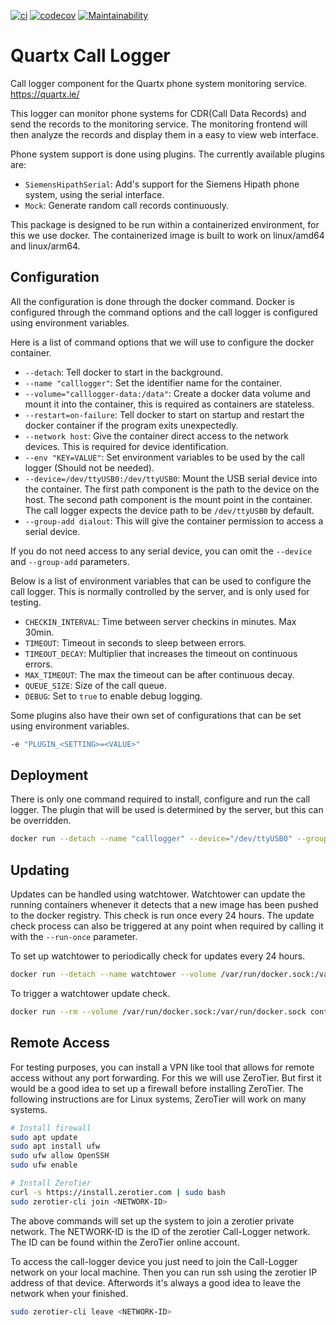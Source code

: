 [![ci](https://github.com/quartx-analytics/calllogger/actions/workflows/ci.yml/badge.svg)](https://github.com/quartx-analytics/calllogger/actions/workflows/ci.yml)
[![codecov](https://codecov.io/gh/quartx-analytics/calllogger/branch/master/graph/badge.svg?token=AH0TIQ7F8V)](https://codecov.io/gh/quartx-analytics/calllogger)
[![Maintainability](https://api.codeclimate.com/v1/badges/c0d513f139aa33e2d4b6/maintainability)](https://codeclimate.com/github/quartx-analytics/calllogger/maintainability)


Quartx Call Logger
==================

Call logger component for the Quartx phone system monitoring service. https://quartx.ie/

This logger can monitor phone systems for CDR(Call Data Records) and send the records to the monitoring service.
The monitoring frontend will then analyze the records and display them in a easy to view web interface.

Phone system support is done using plugins. The currently available plugins are:

* ``SiemensHipathSerial``: Add's support for the Siemens Hipath phone system, using the serial interface.
* ``Mock``: Generate random call records continuously.

This package is designed to be run within a containerized environment, for this we use docker.
The containerized image is built to work on linux/amd64 and linux/arm64.


Configuration
-------------

All the configuration is done through the docker command. Docker is configured through the command options and
the call logger is configured using environment variables.

Here is a list of command options that we will use to configure the docker container.

* ``--detach``: Tell docker to start in the background.
* ``--name "calllogger"``: Set the identifier name for the container.
* ``--volume="calllogger-data:/data"``: Create a docker data volume and mount it into the container,
  this is required as containers are stateless.
* ``--restart=on-failure``: Tell docker to start on startup and restart the docker container if
  the program exits unexpectedly.
* ``--network host``: Give the container direct access to the network devices. This is required
  for device identification.
* ``--env "KEY=VALUE"``: Set environment variables to be used by the call logger (Should not be needed).
* ``--device=/dev/ttyUSB0:/dev/ttyUSB0``: Mount the USB serial device into the container.
  The first path component is the path to the device on the host. The second path component is the mount point
  in the container. The call logger expects the device path to be ``/dev/ttyUSB0`` by default.
* ``--group-add dialout``: This will give the container permission to access a serial device.

If you do not need access to any serial device, you can omit the ``--device`` and ``--group-add`` parameters.

Below is a list of environment variables that can be used to configure the call logger. This is normally
controlled by the server, and is only used for testing.

* ``CHECKIN_INTERVAL``: Time between server checkins in minutes. Max 30min.
* ``TIMEOUT``: Timeout in seconds to sleep between errors.
* ``TIMEOUT_DECAY``: Multiplier that increases the timeout on continuous errors.
* ``MAX_TIMEOUT``: The max the timeout can be after continuous decay.
* ``QUEUE_SIZE``: Size of the call queue.
* ``DEBUG``: Set to ``true`` to enable debug logging.

Some plugins also have their own set of configurations that can be set using environment variables.

```bash
-e "PLUGIN_<SETTING>=<VALUE>"
```


Deployment
----------

There is only one command required to install, configure and run the call logger.
The plugin that will be used is determined by the server, but this can be overridden.

```bash
docker run --detach --name "calllogger" --device="/dev/ttyUSB0" --group-add dialout --volume="calllogger-data:/data" --restart=on-failure --network host ghcr.io/quartx-analytics/calllogger
```


Updating
--------

Updates can be handled using watchtower. Watchtower can update the running containers
whenever it detects that a new image has been pushed to the docker registry. This check is run once every 24 hours.
The update check process can also be triggered at any point when required by calling it with the ``--run-once`` parameter.

To set up watchtower to periodically check for updates every 24 hours.
```bash
docker run --detach --name watchtower --volume /var/run/docker.sock:/var/run/docker.sock containrrr/watchtower --cleanup --interval 86400
```
To trigger a watchtower update check.
```bash
docker run --rm --volume /var/run/docker.sock:/var/run/docker.sock containrrr/watchtower --run-once --cleanup
```


Remote Access
-------------

For testing purposes, you can install a VPN like tool that allows for remote access without any port forwarding. 
For this we will use ZeroTier. But first it would be a good idea to set up a firewall before installing ZeroTier.
The following instructions are for Linux systems, ZeroTier will work on many systems.
```bash
# Install firewall
sudo apt update
sudo apt install ufw
sudo ufw allow OpenSSH
sudo ufw enable
```

```bash
# Install ZeroTier
curl -s https://install.zerotier.com | sudo bash
sudo zerotier-cli join <NETWORK-ID>
```
The above commands will set up the system to join a zerotier private network. The NETWORK-ID is the ID of the
zerotier Call-Logger network. The ID can be found within the ZeroTier online account.

To access the call-logger device you just need to join the Call-Logger network on your local machine.
Then you can run ssh using the zerotier IP address of that device. Afterwords it's always a good idea to leave
the network when your finished.
```bash
sudo zerotier-cli leave <NETWORK-ID>
```
